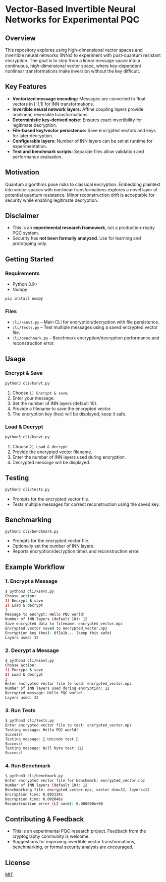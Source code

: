 # Vector-Based Invertible Neural Networks for Experimental PQC

## Overview
This repository explores using high-dimensional vector spaces and invertible neural networks (INNs) to experiment with post-quantum resistant encryption. The goal is to step from a linear message space into a continuous, high-dimensional vector space, where key-dependent nonlinear transformations make inversion without the key difficult.

## Key Features
- **Vectorized message encoding:** Messages are converted to float vectors in [-1,1] for INN transformations.
- **Invertible neural network layers:** Affine coupling layers provide nonlinear, reversible transformations.
- **Deterministic key-derived noise:** Ensures exact invertibility for legitimate decryption.
- **File-based key/vector persistence:** Save encrypted vectors and keys for later decryption.
- **Configurable layers:** Number of INN layers can be set at runtime for experimentation.
- **Test and benchmark scripts:** Separate files allow validation and performance evaluation.

## Motivation
Quantum algorithms pose risks to classical encryption. Embedding plaintext into vector spaces with nonlinear transformations explores a novel layer of potential quantum resistance. Minor reconstruction drift is acceptable for security while enabling legitimate decryption.

## Disclaimer
- This is an **experimental research framework**, not a production-ready PQC system.
- Security has **not been formally analyzed**. Use for learning and prototyping only.

## Getting Started

### Requirements
- Python 3.9+
- Numpy

```bash
pip install numpy
```

### Files
- `cli/ksnvt.py` – Main CLI for encryption/decryption with file persistence.
- `cli/tests.py` – Test multiple messages using a saved encrypted vector file.
- `cli/benchmark.py` – Benchmark encryption/decryption performance and reconstruction error.

## Usage

### Encrypt & Save
```bash
python3 cli/ksnvt.py
```
1. Choose `1) Encrypt & save`.
2. Enter your message.
3. Set the number of INN layers (default 10).
4. Provide a filename to save the encrypted vector.
5. The encryption key (hex) will be displayed; keep it safe.

### Load & Decrypt
```bash
python3 cli/ksnvt.py
```
1. Choose `2) Load & decrypt`.
2. Provide the encrypted vector filename.
3. Enter the number of INN layers used during encryption.
4. Decrypted message will be displayed.

## Testing
```bash
python3 cli/tests.py
```
- Prompts for the encrypted vector file.
- Tests multiple messages for correct reconstruction using the saved key.

## Benchmarking
```bash
python3 cli/benchmark.py
```
- Prompts for the encrypted vector file.
- Optionally set the number of INN layers.
- Reports encryption/decryption times and reconstruction error.

## Example Workflow

### 1. Encrypt a Message
```bash
$ python3 cli/ksnvt.py
Choose action:
1) Encrypt & save
2) Load & decrypt
1
Message to encrypt: Hello PQC world!
Number of INN layers (default 10): 12
Save encrypted data to filename: encrypted_vector.npz
Encrypted vector saved to encrypted_vector.npz
Encryption key (hex): 8f2a1b... (keep this safe)
Layers used: 12
```

### 2. Decrypt a Message
```bash
$ python3 cli/ksnvt.py
Choose action:
1) Encrypt & save
2) Load & decrypt
2
Enter encrypted vector file to load: encrypted_vector.npz
Number of INN layers used during encryption: 12
Decrypted message: Hello PQC world!
Layers used: 12
```

### 3. Run Tests
```bash
$ python3 cli/tests.py
Enter encrypted vector file to test: encrypted_vector.npz
Testing message: Hello PQC world!
Success!
Testing message: 🚀 Unicode test 🌟
Success!
Testing message: Null byte test:  
Success!
```

### 4. Run Benchmark
```bash
$ python3 cli/benchmark.py
Enter encrypted vector file for benchmark: encrypted_vector.npz
Number of INN layers (default 10): 12
Benchmarking file: encrypted_vector.npz, vector dim=32, layers=12
Encryption time: 0.002134s
Decryption time: 0.002048s
Reconstruction error (L2 norm): 0.000000e+00
```

## Contributing & Feedback
- This is an experimental PQC research project. Feedback from the cryptography community is welcome.
- Suggestions for improving invertible vector transformations, benchmarking, or formal security analysis are encouraged.

## License
[MIT](https://opensource.org/license/mit)
